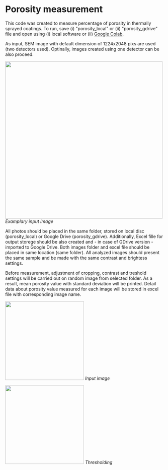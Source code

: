 # Porosity measurement

This code was created to measure percentage of porosity in thermally sprayed coatings.
To run, save (i) "porosity_local" or (ii) "porosity_gdrive" file and open using (i) local software or (ii) [Google Colab](https://colab.research.google.com/?hl=pl). 


As input, SEM image with default dimension of 1224x2048 pixs are used (two detectors used). Optinally, images created using one detector can be also proceed.

[<img src="https://github.com/platekk/porosity-measurement/assets/148436343/5c815c2e-b7cb-4983-83fa-72993acc268c" width="500"/>]([![image](https://github.com/platekk/porosity-measurement/assets/148436343/6ab761c2-88e5-48ba-87f9-c19b8641474f))
<em>Examplary input image</em>


All photos should be placed in the same folder, stored on local disc (porosity_local) or Google Drive (porosity_gdrive). Additionally, Excel fille for output storege should be also created and - in case of GDrive version - imported to Google Drive. Both images folder and excel file should be placed in same location (same folder). All analyzed images should present the same sample and be made with the same contrast and brightess settings. 

Before measurement, adjustment of cropping, contrast and treshold settings will be carried out on random image from selected folder. 
As a result, mean porosity value with standard deviation will be printed. Detail data about porosity value measured for each image will be stored in excel file with corresponding image name. 

[<img src="https://github.com/platekk/porosity-measurement/assets/148436343/484b5f63-b370-40b8-8949-ef905d1f09f2" width="250"/>]([image.png](https://github.com/platekk/porosity-measurement/assets/148436343/484b5f63-b370-40b8-8949-ef905d1f09f2)) 
<em>Input image</em>

[<img src="https://github.com/platekk/porosity-measurement/assets/148436343/5a3865a1-8f4d-46cd-a0d1-d7f8d2cbb823" width="250"/>]([image.png](https://github.com/platekk/porosity-measurement/assets/148436343/5a3865a1-8f4d-46cd-a0d1-d7f8d2cbb823))
<em>Thresholding</em>

